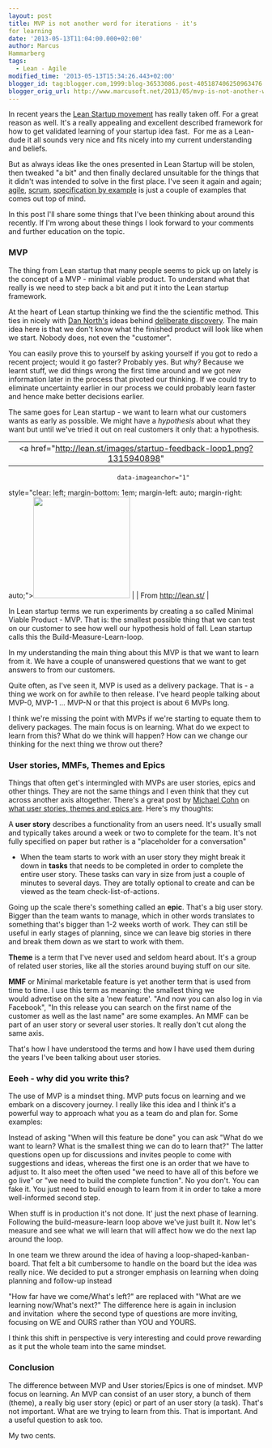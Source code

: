 ```yaml
---
layout: post
title: MVP is not another word for iterations - it's
for learning
date: '2013-05-13T11:04:00.000+02:00'
author: Marcus
Hammarberg
tags:
  - Lean - Agile
modified_time: '2013-05-13T15:34:26.443+02:00'
blogger_id: tag:blogger.com,1999:blog-36533086.post-405187406250963476
blogger_orig_url: http://www.marcusoft.net/2013/05/mvp-is-not-another-word-for-iterations.html
---
```



<div dir="ltr" style="text-align: left;" trbidi="on">

In recent years the [Lean Startup
movement](http://theleanstartup.com/principles) has really taken off.
For a great reason as well. It's a really appealing and excellent
described framework for how to get validated learning of your startup
idea fast.  For me as a Lean-dude it all sounds very nice and fits
nicely into my current understanding and beliefs.

But as always ideas like the ones presented in Lean Startup will be
stolen, then tweaked "a bit" and then finally declared unsuitable for
the things that it didn't was intended to solve in the first place. I've
seen it again and again;
[agile](http://en.wikipedia.org/wiki/Agile_software_development),
[scrum](http://en.wikipedia.org/wiki/Scrum_(development)),
[specification by example](http://www.specificationbyexample.com/) is
just a couple of examples that comes out top of mind.

In this post I'll share some things that I've been thinking about around
this recently. If I'm wrong about these things I look forward to your
comments and further education on the topic.


### MVP

The thing from Lean startup that many people seems to pick up on lately
is the concept of a MVP - minimal viable product. To understand what
that really is we need to step back a bit and put it into the Lean
startup framework.

At the heart of Lean startup thinking we find the the scientific method.
This ties in nicely with [Dan North's](http://dannorth.net/) ideas
behind [deliberate
discovery](http://dannorth.net/2010/08/30/introducing-deliberate-discovery/).
The main idea here is that we don't know what the finished product will
look like when we start. Nobody does, not even the "customer".

You can easily prove this to yourself by asking yourself if you got to
redo a recent project; would it go faster? Probably yes. But why?
Because we learnt stuff, we did things wrong the first time around and
we got new information later in the process that pivoted our thinking.
If we could try to eliminate uncertainty earlier in our process we could
probably learn faster and hence make better decisions earlier.

The same goes for Lean startup - we want to learn what our customers
wants as early as possible. We might have a *hypothesis* about what they
want but until we've tried it out on real customers it only that: a
hypothesis.


|                                                                                      |
|:------------------------------------------------------------------------------------:|
|         <a href="http://lean.st/images/startup-feedback-loop1.png?1315940898"
                                  data-imageanchor="1"
  style="clear: left; margin-bottom: 1em; margin-left: auto; margin-right: auto;"><img
           src="http://lean.st/images/startup-feedback-loop1.png?1315940898"
                    data-border="0" width="191" height="200" /></a>                    |
|                                 From http://lean.st/                                 |

In Lean startup terms we run experiments by creating a so called Minimal
Viable Product - MVP. That is: the smallest possible thing that we can
test on our customer to see how well our hypothesis hold of fall. Lean
startup calls this the Build-Measure-Learn-loop.

In my understanding the main thing about this MVP is that we want to
learn from it. We have a couple of unanswered questions that we want to
get answers to from our customers.

Quite often, as I've seen it, MVP is used as a delivery package. That
is - a thing we work on for awhile to then release. I've heard people
talking about MVP-0, MVP-1 ... MVP-N or that this project is about 6
MVPs long.

I think we're missing the point with MVPs if we're starting to equate
them to delivery packages. The main focus is on learning. What do we
expect to learn from this? What do we think will happen? How can we
change our thinking for the next thing we throw out there?

### User stories, MMFs, Themes and Epics

<div>

Things that often get's intermingled with MVPs are user stories, epics
and other things. They are not the same things and I even think that
they cut across another axis altogether. There's a great post by
[Michael Cohn](http://www.mountaingoatsoftware.com/) on [what user
stories, themes and epics
are](http://www.mountaingoatsoftware.com/blog/stories-epics-and-themes).
Here's my thoughts:


A **user story** describes a functionality from an users need. It's
usually small and typically takes around a week or two to complete for
the team. It's not fully specified on paper but rather is a "placeholder
for a conversation"

-   When the team starts to work with an user story they might break it
    down in **tasks** that needs to be completed in order to complete
    the entire user story. These tasks can vary in size from just a
    couple of minutes to several days. They are totally optional to
    create and can be viewed as the team check-list-of-actions.

Going up the scale there's something called an **epic**. That's a big
user story. Bigger than the team wants to manage, which in other words
translates to something that's bigger than 1-2 weeks worth of work. They
can still be useful in early stages of planning, since we can leave big
stories in there and break them down as we start to work with them. 

**Theme** is a term that I've never used and seldom heard about. It's a
group of related user stories, like all the stories around buying stuff
on our site.

**MMF** or Minimal marketable feature is yet another term that is used
from time to time. I use this term as meaning: the smallest thing we
would advertise on the site a 'new feature'. "And now you can also log
in via Facebook", "In this release you can search on the first name of
the customer as well as the last name" are some examples. An MMF can be
part of an user story or several user stories. It really don't cut along
the same axis.

That's how I have understood the terms and how I have used them during
the years I've been talking about user stories. 

</div>

### Eeeh - why did you write this?

<div style="text-align: left;">

The use of MVP is a mindset thing. MVP puts focus on learning and we
embark on a discovery journey. I really like this idea and I think it's
a powerful way to approach what you as a team do and plan for. Some
examples:

</div>

<div>



</div>

<div>

Instead of asking "When will this feature be done" you can ask "What do
we want to learn? What is the smallest thing we can do to learn that?"
The latter questions open up for discussions and invites people to come
with suggestions and ideas, whereas the first one is an order that we
have to adjust to.
It also meet the often used "we need to have all of this before we go
live" or "we need to build the complete function". No you don't. You can
fake it. You just need to build enough to learn from it in order to take
a more well-informed second step.

</div>

<div>



</div>

<div>

When stuff is in production it's not done. It' just the next phase of
learning. Following the build-measure-learn loop above we've just built
it. Now let's measure and see what we will learn that will affect how we
do the next lap around the loop.

</div>

<div>



</div>

<div>

In one team we threw around the idea of having a
loop-shaped-kanban-board. That felt a bit cumbersome to handle on the
board but the idea was really nice. We decided to put a stronger
emphasis on learning when doing planning and follow-up instead

</div>

<div>

"How far have we come/What's left?" are replaced with "What are we
learning now/What's next?" The difference here is again in inclusion
and invitation  where the second type of questions are more inviting,
focusing on WE and OURS rather than YOU and YOURS.

</div>

I think this shift in perspective is very interesting and could prove
rewarding as it put the whole team into the same mindset.

### Conclusion

<div style="text-align: left;">

The difference between MVP and User stories/Epics is one of mindset. MVP
focus on learning. An MVP can consist of an user story, a bunch of them
(theme), a really big user story (epic) or part of an user story (a
task). That's not important. What are we trying to learn from this. That
is important. And a useful question to ask too. 

</div>

<div style="text-align: left;">



</div>

<div style="text-align: left;">

My two cents.

</div>

</div>
